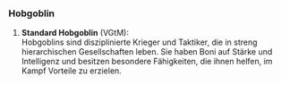 
### **Hobgoblin**

1. **Standard Hobgoblin** (VGtM):  
   Hobgoblins sind disziplinierte Krieger und Taktiker, die in streng hierarchischen Gesellschaften leben. Sie haben Boni auf Stärke und Intelligenz und besitzen besondere Fähigkeiten, die ihnen helfen, im Kampf Vorteile zu erzielen.